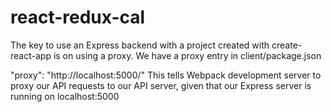 # react-redux-cal
The key to use an Express backend with a project created with create-react-app is on using a proxy. We have a proxy entry in client/package.json

"proxy": "http://localhost:5000/"
This tells Webpack development server to proxy our API requests to our API server, given that our Express server is running on localhost:5000
